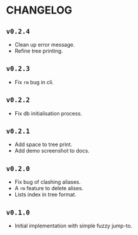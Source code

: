 # CHANGELOG

## `v0.2.4`
- Clean up error message.
- Refine tree printing.

## `v0.2.3`
- Fix `rm` bug in cli.

## `v0.2.2`
- Fix db initialisation process.

## `v0.2.1`
- Add space to tree print.
- Add demo screenshot to docs.

## `v0.2.0`
- Fix bug of clashing aliases.
- A `rm` feature to delete alises.
- Lists index in tree format.

## `v0.1.0`
- Initial implementation with simple fuzzy jump-to.
